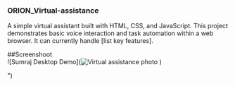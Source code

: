 ### ORION_Virtual-assistance
A simple virtual assistant built with HTML, CSS, and JavaScript.  This project demonstrates basic voice interaction and task automation within a web browser.  It can currently handle [list key features].


##Screenshoot    
![Sumraj Desktop Demo](![Virtual assistance photo](https://github.com/user-attachments/assets/b7616ddf-7478-43cb-a15b-f1d7118b2ea3)
)

")
